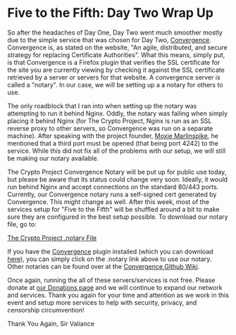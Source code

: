 # Five to the Fifth: Day Two Wrap Up

So after the headaches of Day One, Day Two went much smoother mostly due to the simple service that was chosen for Day Two, [Convergence][1].  Convergence is, as stated on the website, "An agile, distributed, and secure strategy for replacing Certificate Authorities".  What this means, simply put, is that Convergence is a Firefox plugin that verifies the SSL certificate for the site you are currently viewing by checking it against the SSL certificate retrieved by a server or servers for that website.  A convergence server is called a "notary".  In our case, we will be setting up a a notary for others to use. 

The only roadblock that I ran into when setting up the notary was attempting to run it behind Nginx.  Oddly, the notary was failing when simply placing it behind Nginx (for The Crypto Project, Nginx is run as an SSL reverse proxy to other servers, so Convergence was run on a separate machine). After speaking with the project founder, [Moxie Marlinspike][6], he mentioned that a third port must be opened (that being port 4242) to the service.  While this did not fix all of the problems with our setup, we will still be making our notary available.

The Crypto Project Convergence Notary will be put up for public use today, but please be aware that its status could change very soon. Ideally, it would run behind Nginx and accept connections on the standard 80/443 ports.  Currently, our Convergence notary runs a self-signed cert generated by Convergence.  This might change as well.  After this week, most of the services setup for "Five to the Fifth" will be shuffled around a bit to make sure they are configured in the best setup possible.  To download our notary file, go to: 

[The Crypto Project .notary File][2]

If you have the [Convergence][1] plugin installed (which you can download [here][5]), you can simply click on the .notary link above to use our notary. Other notaries can be found over at the [Convergence Github Wiki][4].

Once again, running the all of these servers/services is not free. Please donate at [our Donations page][3] and we will continue to expand our network and services. Thank you again for your time and attention as we work in this event and setup more services to help with security, privacy, and censorship circumvention!

Thank You Again, 
Sir Valiance

   [1]: http://convergence.io
   [2]: http://crypto.is/static/files/cryptodotis.notary 
   [3]: https://crypto.is/interact/money/
   [4]: https://github.com/moxie0/Convergence/wiki/Notary-list-:--share-and-find-notaries!
   [5]: http://convergence.io/releases/firefox/convergence-current.application=x-xpinstall
   [6]: https://twitter.com/moxie__



